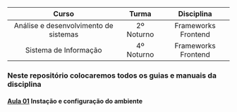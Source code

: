 | Curso | Turma | Disciplina |
|:----------:|:-------------:|:------------:| 
| Análise e desenvolvimento de sistemas | 2º Noturno | Frameworks Frontend |
| Sistema de Informação |  4º Noturno | Frameworks Frontend |

### Neste repositório colocaremos todos os guias e manuais da disciplina
#### [Aula 01](https://github.com/sergiopeluzzi/asd-2o-si-4o-angularjs/blob/main/Aula01.md) Instação e configuração do ambiente
